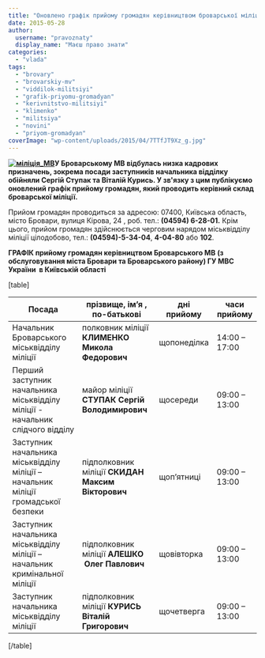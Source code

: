 ```yaml
---
title: "Оновлено графік прийому громадян керівництвом броварської міліції"
date: 2015-05-28
author: 
  username: "pravoznaty"
  display_name: "Маєш право знати"
categories: 
  - "vlada"
tags: 
  - "brovary"
  - "brovarskiy-mv"
  - "viddilok-militsiyi"
  - "grafik-priyomu-gromadyan"
  - "kerivnitstvo-militsiyi"
  - "klimenko"
  - "militsiya"
  - "novini"
  - "priyom-gromadyan"
coverImage: "wp-content/uploads/2015/04/7TTfJT9Xz_g.jpg"
---
```


**[![міліція_МВ](https://mpz.brovary.org/wp-content/uploads/2015/04/7TTfJT9Xz_g.jpg)](https://mpz.brovary.org/wp-content/uploads/2015/04/7TTfJT9Xz_g.jpg)У Броварському МВ відбулась низка кадрових призначень, зокрема посади заступників начальника відділку обійняли Сергій Ступак та Віталій Курись. У зв'язку з цим публікуємо оновлений графік прийому громадян, який проводить керівний склад броварської міліції.** 

Прийом громадян проводиться за адресою: 07400, Київська область, місто Бровари, вулиця Кірова, 24 , роб. тел.: **(04594) 6-28-01.** Крім цього, прийом громадян здійснюється черговим нарядом міськвідділу міліції цілодобово, тел.: **(04594)-5-34-04**, **4-04-80** або **102**.

**ГРАФІК прийому громадян керівництвом Броварського МВ** **(з обслуговування міста Бровари та Броварського району) ГУ МВС України  в Київській області**

\[table\]

| **Посада** | **прізвище, ім’я , по-батькові** | **дні прийому** | **часи прийому** |
| --- | --- | --- | --- |
| Начальник Броварського міськвідділу міліції |   полковник міліції  **КЛИМЕНКО** **Микола Федорович** | щопонеділка | 14:00 – 17:00 |
|   Перший заступник начальника міськвідділу міліції - начальник слідчого відділу |   майор міліції  **СТУПАК** **Сергій Володимирович** | щосереди | 09:00 – 13:00 |
| Заступник начальника міськвідділу міліції – начальник міліції громадської безпеки |   підполковник міліції  **СКИДАН** **Максим Вікторович** | щоп’ятниці | 09:00 – 13:00 |
| Заступник начальника міськвідділу міліції – начальник кримінальної міліції |   підполковник міліції  **АЛЕШКО**  **Олег Павлович** | щовівторка | 09:00 – 13:00 |
| Заступник начальника міськвідділу міліції |   підполковник міліції  **КУРИСЬ** **Віталій Григорович**    | щочетверга | 09:00 – 13:00 |

\[/table\]
